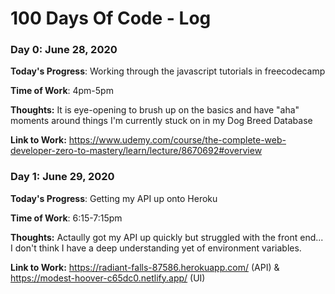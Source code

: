 # 100 Days Of Code - Log

### Day 0: June 28, 2020


**Today's Progress**: Working through the javascript tutorials in freecodecamp

**Time of Work**: 4pm-5pm

**Thoughts:** It is eye-opening to brush up on the basics and have "aha" moments around things I'm currently stuck on in my Dog Breed Database

**Link to Work:** https://www.udemy.com/course/the-complete-web-developer-zero-to-mastery/learn/lecture/8670692#overview


### Day 1: June 29, 2020

**Today's Progress**: Getting my API up onto Heroku

**Time of Work**: 6:15-7:15pm

**Thoughts:** Actaully got my API up quickly but struggled with the front end... I don't think I have a deep understanding yet of environment variables.

**Link to Work:** https://radiant-falls-87586.herokuapp.com/ (API) & https://modest-hoover-c65dc0.netlify.app/ (UI)

